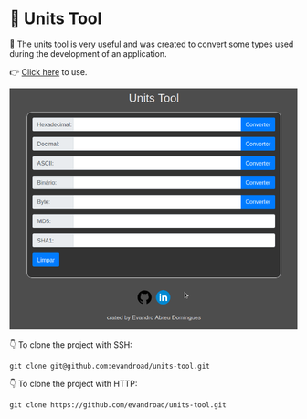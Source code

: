 # :abacus: Units Tool

:memo: The units tool is very useful and was created to convert some types used during the development of an application.

:point_right: [Click here](https://units-tool.netlify.app/) to use.

![screenshot](demo.gif)

:point_down: To clone the project with SSH:

```
git clone git@github.com:evandroad/units-tool.git
```

:point_down: To clone the project with HTTP:

```
git clone https://github.com/evandroad/units-tool.git
```